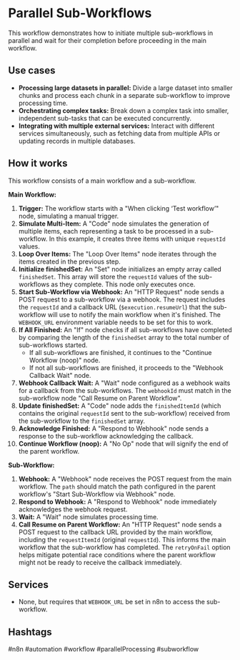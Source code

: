 # Parallel Sub-Workflows

This workflow demonstrates how to initiate multiple sub-workflows in parallel and wait for their completion before proceeding in the main workflow.

## Use cases

*   **Processing large datasets in parallel:** Divide a large dataset into smaller chunks and process each chunk in a separate sub-workflow to improve processing time.
*   **Orchestrating complex tasks:** Break down a complex task into smaller, independent sub-tasks that can be executed concurrently.
*   **Integrating with multiple external services:** Interact with different services simultaneously, such as fetching data from multiple APIs or updating records in multiple databases.

## How it works

This workflow consists of a main workflow and a sub-workflow.

**Main Workflow:**

1.  **Trigger:** The workflow starts with a "When clicking ‘Test workflow’" node, simulating a manual trigger.
2.  **Simulate Multi-Item:** A "Code" node simulates the generation of multiple items, each representing a task to be processed in a sub-workflow. In this example, it creates three items with unique `requestId` values.
3.  **Loop Over Items:** The "Loop Over Items" node iterates through the items created in the previous step.
4.  **Initialize finishedSet:** An "Set" node initializes an empty array called `finishedSet`. This array will store the `requestId` values of the sub-workflows as they complete. This node only executes once.
5.  **Start Sub-Workflow via Webhook:** An "HTTP Request" node sends a POST request to a sub-workflow via a webhook. The request includes the `requestId` and a callback URL (`$execution.resumeUrl`) that the sub-workflow will use to notify the main workflow when it's finished.  The `WEBHOOK_URL` environment variable needs to be set for this to work.
6.  **If All Finished:** An "If" node checks if all sub-workflows have completed by comparing the length of the `finishedSet` array to the total number of sub-workflows started.
    *   If all sub-workflows are finished, it continues to the "Continue Workflow (noop)" node.
    *   If not all sub-workflows are finished, it proceeds to the "Webhook Callback Wait" node.
7.  **Webhook Callback Wait:** A "Wait" node configured as a webhook waits for a callback from the sub-workflows. The `webhookId` must match in the sub-workflow node "Call Resume on Parent Workflow".
8.  **Update finishedSet:** A "Code" node adds the `finishedItemId` (which contains the original `requestId` sent to the sub-workflow) received from the sub-workflow to the `finishedSet` array.
9.  **Acknowledge Finished:** A "Respond to Webhook" node sends a response to the sub-workflow acknowledging the callback.
10. **Continue Workflow (noop):** A "No Op" node that will signify the end of the parent workflow.

**Sub-Workflow:**

1.  **Webhook:** A "Webhook" node receives the POST request from the main workflow. The `path` should match the path configured in the parent workflow's "Start Sub-Workflow via Webhook" node.
2.  **Respond to Webhook:** A "Respond to Webhook" node immediately acknowledges the webhook request.
3.  **Wait:** A "Wait" node simulates processing time.
4.  **Call Resume on Parent Workflow:** An "HTTP Request" node sends a POST request to the callback URL provided by the main workflow, including the `requestItemId` (original `requestId`). This informs the main workflow that the sub-workflow has completed. The `retryOnFail` option helps mitigate potential race conditions where the parent workflow might not be ready to receive the callback immediately.

## Services

*   None, but requires that `WEBHOOK_URL` be set in n8n to access the sub-workflow.

## Hashtags

#n8n #automation #workflow #parallelProcessing #subworkflow
